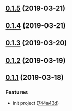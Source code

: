 ## [0.1.5](https://github.com/Eamonnzhang/gc/compare/v0.1.4...v0.1.5) (2019-03-21)



## [0.1.4](https://github.com/Eamonnzhang/gc/compare/v0.1.3...v0.1.4) (2019-03-21)



## [0.1.3](https://github.com/Eamonnzhang/gc/compare/v0.1.2...v0.1.3) (2019-03-20)



## [0.1.2](https://github.com/Eamonnzhang/gc/compare/v0.1.1...v0.1.2) (2019-03-19)



## [0.1.1](https://github.com/Eamonnzhang/gc/compare/744a43d...v0.1.1) (2019-03-18)


### Features

* init project ([744a43d](https://github.com/Eamonnzhang/gc/commit/744a43d))



